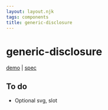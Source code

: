 ```yaml
---
layout: layout.njk
tags: components
title: generic-disclosure
---
```



# generic-disclosure

[demo](https://modest-bhaskara-e8742f.netlify.app/generic-disclosure/demo/index.html) | [spec](https://www.w3.org/TR/wai-aria-practices/#disclosure)

## To do

- Optional svg, slot